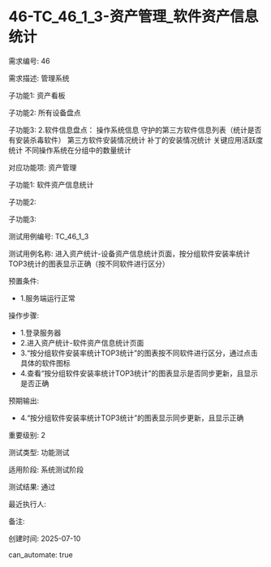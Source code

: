 # 46-TC_46_1_3-资产管理_软件资产信息统计

需求编号: 46

需求描述: 管理系统

子功能1: 资产看板

子功能2: 所有设备盘点

子功能3: 2.软件信息盘点：
操作系统信息
守护的第三方软件信息列表（统计是否有安装杀毒软件）
第三方软件安装情况统计
补丁的安装情况统计
关键应用活跃度统计
不同操作系统在分组中的数量统计


对应功能项: 资产管理

子功能1: 软件资产信息统计

子功能2: 

子功能3: 


测试用例编号: TC_46_1_3

测试用例名称: 进入资产统计-设备资产信息统计页面，按分组软件安装率统计TOP3统计的图表显示正确（按不同软件进行区分）

预置条件:
- 1.服务端运行正常

操作步骤:
- 1.登录服务器
- 2.进入资产统计-软件资产信息统计页面
- 3.“按分组软件安装率统计TOP3统计”的图表按不同软件进行区分，通过点击具体的软件图标
- 4.查看“按分组软件安装率统计TOP3统计”的图表显示是否同步更新，且显示是否正确

预期输出:
- 4.“按分组软件安装率统计TOP3统计”的图表显示同步更新，且显示正确

重要级别: 2

测试类型: 功能测试

适用阶段: 系统测试阶段

测试结果: 通过

最近执行人: 

备注: 

创建时间: 2025-07-10

can_automate: true
